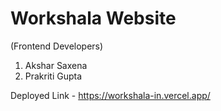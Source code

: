 # Workshala Website
(Frontend Developers)
1. Akshar Saxena
2. Prakriti Gupta

Deployed Link - https://workshala-in.vercel.app/
